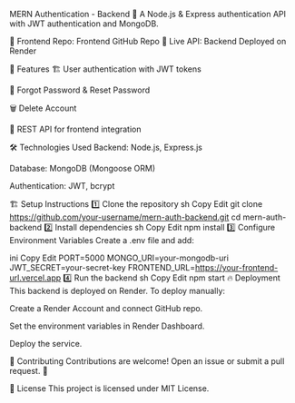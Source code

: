MERN Authentication - Backend
🚀 A Node.js & Express authentication API with JWT authentication and MongoDB.

🔗 Frontend Repo: Frontend GitHub Repo
🔗 Live API: Backend Deployed on Render

📌 Features
🏗 User authentication with JWT tokens

🔄 Forgot Password & Reset Password

🗑 Delete Account

📡 REST API for frontend integration

🛠 Technologies Used
Backend: Node.js, Express.js

Database: MongoDB (Mongoose ORM)

Authentication: JWT, bcrypt

🏗 Setup Instructions
1️⃣ Clone the repository
sh
Copy
Edit
git clone https://github.com/your-username/mern-auth-backend.git
cd mern-auth-backend
2️⃣ Install dependencies
sh
Copy
Edit
npm install
3️⃣ Configure Environment Variables
Create a .env file and add:

ini
Copy
Edit
PORT=5000
MONGO_URI=your-mongodb-uri
JWT_SECRET=your-secret-key
FRONTEND_URL=https://your-frontend-url.vercel.app
4️⃣ Run the backend
sh
Copy
Edit
npm start
🔥 Deployment
This backend is deployed on Render. To deploy manually:

Create a Render Account and connect GitHub repo.

Set the environment variables in Render Dashboard.

Deploy the service.

🤝 Contributing
Contributions are welcome! Open an issue or submit a pull request. 🚀

📜 License
This project is licensed under MIT License.
